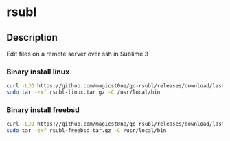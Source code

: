 # rsubl

## Description
Edit files on a remote server over ssh in Sublime 3

### Binary install linux

```bash
curl -LJO https://github.com/magicst0ne/go-rsubl/releases/download/lastest/rsubl-linux.tar.gz && \
sudo tar -zxf rsubl-linux.tar.gz -C /usr/local/bin
```

### Binary install freebsd

```bash
curl -LJO https://github.com/magicst0ne/go-rsubl/releases/download/lastest/rsubl-freebsd.tar.gz && \
sudo tar -zxf rsubl-freebsd.tar.gz -C /usr/local/bin
```

